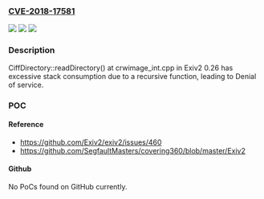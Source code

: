 ### [CVE-2018-17581](https://cve.mitre.org/cgi-bin/cvename.cgi?name=CVE-2018-17581)
![](https://img.shields.io/static/v1?label=Product&message=n%2Fa&color=blue)
![](https://img.shields.io/static/v1?label=Version&message=n%2Fa&color=blue)
![](https://img.shields.io/static/v1?label=Vulnerability&message=n%2Fa&color=brighgreen)

### Description

CiffDirectory::readDirectory() at crwimage_int.cpp in Exiv2 0.26 has excessive stack consumption due to a recursive function, leading to Denial of service.

### POC

#### Reference
- https://github.com/Exiv2/exiv2/issues/460
- https://github.com/SegfaultMasters/covering360/blob/master/Exiv2

#### Github
No PoCs found on GitHub currently.

